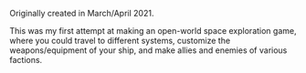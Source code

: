 Originally created in March/April 2021.

This was my first attempt at making an open-world space exploration game, where you could travel to different systems, customize the weapons/equipment of your ship, and make allies and enemies of various factions.
